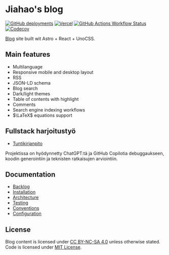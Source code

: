 # Jiahao's blog

[![GitHub deployments](https://img.shields.io/github/deployments/TheJiahao/TheJiahao.github.io/production?style=for-the-badge&logo=github&label=Production)](https://thejiahao.github.io)
[![Vercel](https://img.shields.io/badge/Preview-light--green?style=for-the-badge&logo=vercel&logoColor=white&label=Vercel&labelColor=black)](https://thejiahao-staging.vercel.app)
[![GitHub Actions Workflow Status](https://img.shields.io/github/actions/workflow/status/TheJiahao/TheJiahao.github.io/cicd.yml?style=for-the-badge&label=CI%2FCD&logo=github-actions)](https://github.com/TheJiahao/TheJiahao.github.io/actions/workflows/cicd.yml)
[![Codecov](https://img.shields.io/codecov/c/github/TheJiahao/TheJiahao.github.io?style=for-the-badge&logo=codecov)
](https://codecov.io/gh/TheJiahao/TheJiahao.github.io)

[Blog](https://thejiahao.github.io) site built wit Astro + React + UnoCSS.

## Main features

- Multilanguage
- Responsive mobile and desktop layout
- RSS
- JSON-LD schema
- Blog search
- Dark/light themes
- Table of contents with highlight
- Comments
- Search engine indexing workflows
- $\LaTeX$ equations support

## Fullstack harjoitustyö

- [Tuntikirjanpito](https://helsinkifi-my.sharepoint.com/:x:/g/personal/jiahao_ad_helsinki_fi/EfxlAGlsZ-1OqF8D3fEOavsBr65ZqqzE_1g_co9KLDwQ8Q)

Projektissa on hyödynnetty ChatGPT:tä ja GitHub Copilotia debuggaukseen, koodin generointiin ja teknisten ratkaisujen arviointiin.

## Documentation

- [Backlog](https://github.com/users/TheJiahao/projects/2)
- [Installation](/docs/installation.md)
- [Architecture](/docs/architecture.md)
- [Testing](/docs/testing.md)
- [Conventions](/docs/conventions.md)
- [Configuration](/docs/configuration.md)

## License

Blog content is licensed under [CC BY-NC-SA 4.0](https://creativecommons.org/licenses/by-nc-sa/4.0/) unless otherwise stated.
Code is licensed under [MIT License](/LICENSE).
